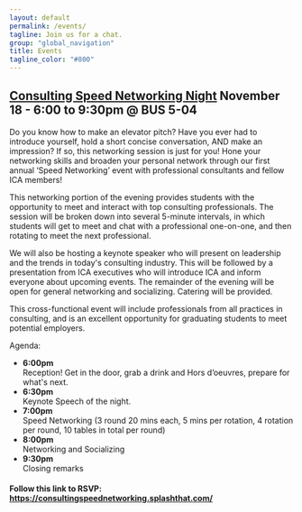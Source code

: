```yaml
---
layout: default
permalink: /events/
tagline: Join us for a chat.
group: "global_navigation"
title: Events
tagline_color: "#800"
---
```


## [Consulting Speed Networking Night](https://www.facebook.com/events/1625718124358104/) November 18 - 6:00 to 9:30pm @ BUS 5-04


Do you know how to make an elevator pitch? Have you ever had to introduce yourself, hold a short concise conversation, AND make an impression? If so, this networking session is just for you! Hone your networking skills and broaden your personal network through our first annual ‘Speed Networking’ event with professional consultants and fellow ICA members!

This networking portion of the evening provides students with the opportunity to meet and interact with top consulting professionals. The session will be broken down into several 5-minute intervals, in which students will get to meet and chat with a professional one-on-one, and then rotating to meet the next professional.

We will also be hosting a keynote speaker who will present on leadership and the trends in today's consulting industry. This will be followed by a presentation from ICA executives who will introduce ICA and inform everyone about upcoming events. The remainder of the evening will be open for general networking and socializing. Catering will be provided.

This cross-functional event will include professionals from all practices in consulting, and is an excellent opportunity for graduating students to meet potential employers.

Agenda:
<ul>
<li><b>6:00pm</b></li> Reception! Get in the door, grab a drink and Hors d’oeuvres, prepare for what's next.
<li><b>6:30pm</b></li> Keynote Speech of the night.
<li><b>7:00pm</b></li> Speed Networking (3 round 20 mins each, 5 mins per rotation, 4 rotation per round, 10 tables in total per round)
<li><b>8:00pm</b></li> Networking and Socializing
<li><b>9:30pm</b></li> Closing remarks
</ul>

#### Follow this link to RSVP: https://consultingspeednetworking.splashthat.com/ 


